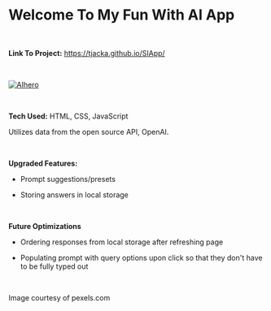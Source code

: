 # Welcome To My Fun With AI App

<br>

**Link To Project:** https://tjacka.github.io/SIApp/

<br>
     
<a href="https://ibb.co/g42S9gs"><img src="https://i.ibb.co/wckSg6D/AIhero.jpg" alt="AIhero" border="0"></a>

<br>

**Tech Used:** HTML, CSS, JavaScript

Utilizes data from the open source API, OpenAI. 

<br> 

**Upgraded Features:**

- Prompt suggestions/presets 

- Storing answers in local storage

<br>

**Future Optimizations**

- Ordering responses from local storage after refreshing page 

- Populating prompt with query options upon click so that they don't have to be fully typed out

<br>

Image courtesy of pexels.com

